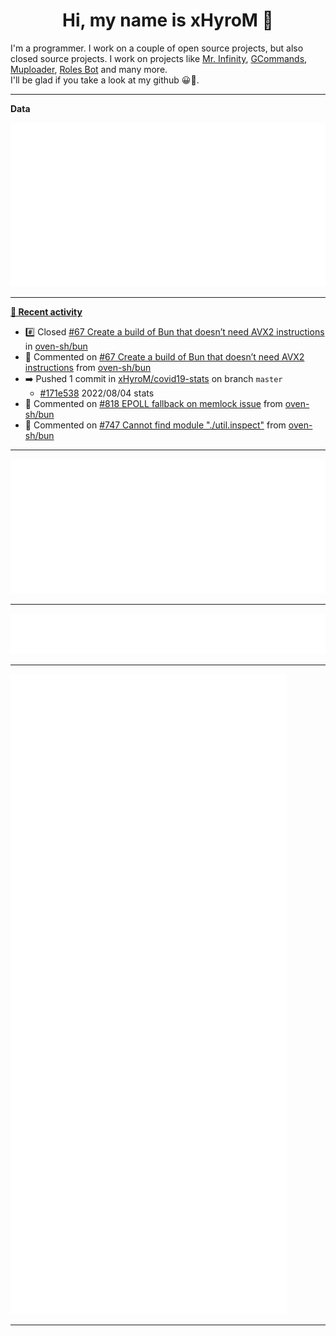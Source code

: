 <p align="center">
    <!-- <img src="https://avatars.githubusercontent.com/u/56601352" width="192" alt="hyro's pfp" /> -->
    <h1 align="center">Hi, my name is xHyroM 👋</h1>
</p>

I'm a programmer. I work on a couple of open source projects, but also closed source projects. I work on projects like [Mr. Infinity](https://discord.com/oauth2/authorize?client_id=720321585625694239&scope=bot%20applications.commands&permissions=8&redirect_uri=https://blobs.gq/imanager&prompt=consent&response_type=code), [GCommands](https://github.com/Garlic-Team/GCommands), [Muploader](https://github.com/xHyroM/Muploader), [Roles Bot](https://github.com/xHyroM/roles-bot) and many more.  
I'll be glad if you take a look at my github 😀👀.

___
**Data**

<img src="https://github.com/xHyroM/xHyroM/blob/master/.cache/base.svg">

___

**[📰 Recent activity](https://github.com/xHyroM)**
* #️⃣ Closed [#67 Create a build of Bun that doesn’t need AVX2 instructions](https://github.com/oven-sh/bun/issues/67) in [oven-sh/bun](https://github.com/oven-sh/bun)
* 💬 Commented on [#67 Create a build of Bun that doesn’t need AVX2 instructions](https://github.com/oven-sh/bun/issues/67) from [oven-sh/bun](https://github.com/oven-sh/bun)
* ➡️ Pushed 1 commit in [xHyroM/covid19-stats](https://github.com/xHyroM/covid19-stats) on branch `master`
  * [#171e538](https://github.com/xHyroM/covid19-stats/commit/171e538) 2022/08/04 stats
* 💬 Commented on [#818 EPOLL fallback on memlock issue](https://github.com/oven-sh/bun/issues/818) from [oven-sh/bun](https://github.com/oven-sh/bun)
* 💬 Commented on [#747 Cannot find module &#34;./util.inspect&#34;](https://github.com/oven-sh/bun/issues/747) from [oven-sh/bun](https://github.com/oven-sh/bun)


___

<img src="https://github.com/xHyroM/xHyroM/blob/master/.cache/isocalendar.svg">

___

<img src="https://github.com/xHyroM/xHyroM/blob/master/.cache/languages.svg">

___

<img src="https://github.com/xHyroM/xHyroM/blob/master/.cache/achievements.svg">

___
